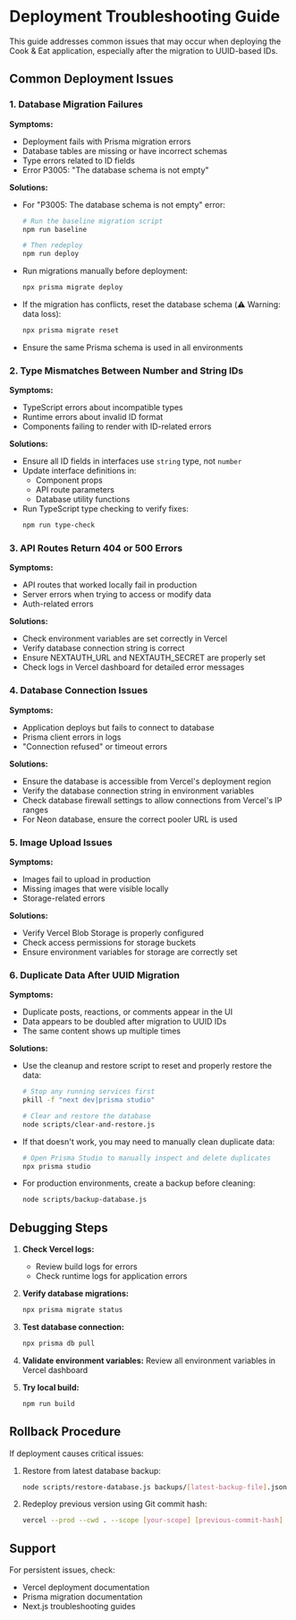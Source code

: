 # Deployment Troubleshooting Guide

This guide addresses common issues that may occur when deploying the Cook & Eat application, especially after the migration to UUID-based IDs.

## Common Deployment Issues

### 1. Database Migration Failures

**Symptoms:**
- Deployment fails with Prisma migration errors
- Database tables are missing or have incorrect schemas
- Type errors related to ID fields
- Error P3005: "The database schema is not empty"

**Solutions:**
- For "P3005: The database schema is not empty" error:
  ```bash
  # Run the baseline migration script
  npm run baseline

  # Then redeploy
  npm run deploy
  ```

- Run migrations manually before deployment:
  ```bash
  npx prisma migrate deploy
  ```
- If the migration has conflicts, reset the database schema (⚠️ Warning: data loss):
  ```bash
  npx prisma migrate reset
  ```
- Ensure the same Prisma schema is used in all environments

### 2. Type Mismatches Between Number and String IDs

**Symptoms:**
- TypeScript errors about incompatible types
- Runtime errors about invalid ID format
- Components failing to render with ID-related errors

**Solutions:**
- Ensure all ID fields in interfaces use `string` type, not `number`
- Update interface definitions in:
  - Component props
  - API route parameters
  - Database utility functions
- Run TypeScript type checking to verify fixes:
  ```bash
  npm run type-check
  ```

### 3. API Routes Return 404 or 500 Errors

**Symptoms:**
- API routes that worked locally fail in production
- Server errors when trying to access or modify data
- Auth-related errors

**Solutions:**
- Check environment variables are set correctly in Vercel
- Verify database connection string is correct
- Ensure NEXTAUTH_URL and NEXTAUTH_SECRET are properly set
- Check logs in Vercel dashboard for detailed error messages

### 4. Database Connection Issues

**Symptoms:**
- Application deploys but fails to connect to database
- Prisma client errors in logs
- "Connection refused" or timeout errors

**Solutions:**
- Ensure the database is accessible from Vercel's deployment region
- Verify the database connection string in environment variables
- Check database firewall settings to allow connections from Vercel's IP ranges
- For Neon database, ensure the correct pooler URL is used

### 5. Image Upload Issues

**Symptoms:**
- Images fail to upload in production
- Missing images that were visible locally
- Storage-related errors

**Solutions:**
- Verify Vercel Blob Storage is properly configured
- Check access permissions for storage buckets
- Ensure environment variables for storage are correctly set

### 6. Duplicate Data After UUID Migration

**Symptoms:**
- Duplicate posts, reactions, or comments appear in the UI
- Data appears to be doubled after migration to UUID IDs
- The same content shows up multiple times

**Solutions:**
- Use the cleanup and restore script to reset and properly restore the data:
  ```bash
  # Stop any running services first
  pkill -f "next dev|prisma studio"

  # Clear and restore the database
  node scripts/clear-and-restore.js
  ```
- If that doesn't work, you may need to manually clean duplicate data:
  ```bash
  # Open Prisma Studio to manually inspect and delete duplicates
  npx prisma studio
  ```
- For production environments, create a backup before cleaning:
  ```bash
  node scripts/backup-database.js
  ```

## Debugging Steps

1. **Check Vercel logs:**
   - Review build logs for errors
   - Check runtime logs for application errors

2. **Verify database migrations:**
   ```bash
   npx prisma migrate status
   ```

3. **Test database connection:**
   ```bash
   npx prisma db pull
   ```

4. **Validate environment variables:**
   Review all environment variables in Vercel dashboard

5. **Try local build:**
   ```bash
   npm run build
   ```

## Rollback Procedure

If deployment causes critical issues:

1. Restore from latest database backup:
   ```bash
   node scripts/restore-database.js backups/[latest-backup-file].json
   ```

2. Redeploy previous version using Git commit hash:
   ```bash
   vercel --prod --cwd . --scope [your-scope] [previous-commit-hash]
   ```

## Support

For persistent issues, check:
- Vercel deployment documentation
- Prisma migration documentation
- Next.js troubleshooting guides
